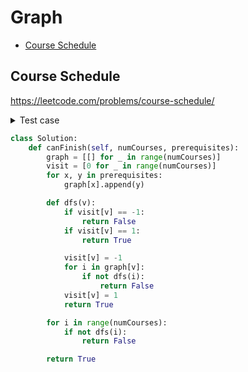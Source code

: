 # Graph

+ [Course Schedule](#Course-Schedule)

## Course Schedule

https://leetcode.com/problems/course-schedule/

<details><summary>Test case</summary><blockquote>

```python
import unittest
from solution import Solution

class TestReverseLinkedList(unittest.TestCase):
    def setUp(self):
        self.solution = Solution()

    def test_cycle(self):
        self.assertEqual(self.solution.canFinish(3, [[0, 1], [1, 2], [2, 1]]), False)

    def test_not_cycle(self):
        self.assertEqual(self.solution.canFinish(4, [[1, 0], [2, 1], [3, 2]]), True)
```
</blockquote></details>

```python
class Solution:
    def canFinish(self, numCourses, prerequisites):
        graph = [[] for _ in range(numCourses)]
        visit = [0 for _ in range(numCourses)]
        for x, y in prerequisites:
            graph[x].append(y)

        def dfs(v):
            if visit[v] == -1:
                return False
            if visit[v] == 1:
                return True

            visit[v] = -1
            for i in graph[v]:
                if not dfs(i):
                    return False
            visit[v] = 1
            return True

        for i in range(numCourses):
            if not dfs(i):
                return False

        return True
```